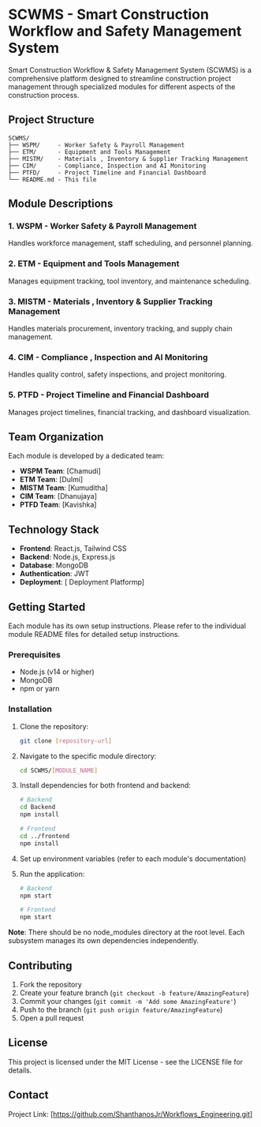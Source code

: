 # SCWMS - Smart Construction Workflow and Safety Management System

Smart Construction Workflow & Safety Management System (SCWMS) is a comprehensive platform designed to streamline construction project management through specialized modules for different aspects of the construction process.

## Project Structure

```
SCWMS/
├── WSPM/     - Worker Safety & Payroll Management
├── ETM/      - Equipment and Tools Management
├── MISTM/    - Materials , Inventory & Supplier Tracking Management
├── CIM/      - Compliance, Inspection and AI Monitoring
├── PTFD/     - Project Timeline and Financial Dashboard 
└── README.md - This file
```

## Module Descriptions

### 1. WSPM - Worker Safety & Payroll Management
Handles workforce management, staff scheduling, and personnel planning.

### 2. ETM - Equipment and Tools Management
Manages equipment tracking, tool inventory, and maintenance scheduling.

### 3. MISTM - Materials , Inventory & Supplier Tracking Management
Handles materials procurement, inventory tracking, and supply chain management.

### 4. CIM - Compliance , Inspection and AI Monitoring
Handles quality control, safety inspections, and project monitoring.

### 5. PTFD - Project Timeline and Financial Dashboard
Manages project timelines, financial tracking, and dashboard visualization.

## Team Organization

Each module is developed by a dedicated team:
- **WSPM Team**: [Chamudi]
- **ETM Team**: [Dulmi]
- **MISTM Team**: [Kumuditha]
- **CIM Team**: [Dhanujaya]
- **PTFD Team**: [Kavishka]

## Technology Stack

- **Frontend**: React.js, Tailwind CSS
- **Backend**: Node.js, Express.js
- **Database**: MongoDB
- **Authentication**: JWT
- **Deployment**: [ Deployment Platformp]

## Getting Started

Each module has its own setup instructions. Please refer to the individual module README files for detailed setup instructions.

### Prerequisites

- Node.js (v14 or higher)
- MongoDB
- npm or yarn

### Installation

1. Clone the repository:
   ```bash
   git clone [repository-url]
   ```

2. Navigate to the specific module directory:
   ```bash
   cd SCWMS/[MODULE_NAME]
   ```

3. Install dependencies for both frontend and backend:
   ```bash
   # Backend
   cd Backend
   npm install
   
   # Frontend
   cd ../frontend
   npm install
   ```

4. Set up environment variables (refer to each module's documentation)

5. Run the application:
   ```bash
   # Backend
   npm start
   
   # Frontend
   npm start
   ```

**Note**: There should be no node_modules directory at the root level. Each subsystem manages its own dependencies independently.

## Contributing

1. Fork the repository
2. Create your feature branch (`git checkout -b feature/AmazingFeature`)
3. Commit your changes (`git commit -m 'Add some AmazingFeature'`)
4. Push to the branch (`git push origin feature/AmazingFeature`)
5. Open a pull request

## License

This project is licensed under the MIT License - see the LICENSE file for details.

## Contact

Project Link: [https://github.com/ShanthanosJr/Workflows_Engineering.git]

